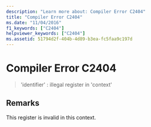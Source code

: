 ```yaml
---
description: "Learn more about: Compiler Error C2404"
title: "Compiler Error C2404"
ms.date: "11/04/2016"
f1_keywords: ["C2404"]
helpviewer_keywords: ["C2404"]
ms.assetid: 51794d2f-404b-4d89-b3ea-fc5faa9c197d
---
```

# Compiler Error C2404

> 'identifier' : illegal register in 'context'

## Remarks

This register is invalid in this context.
